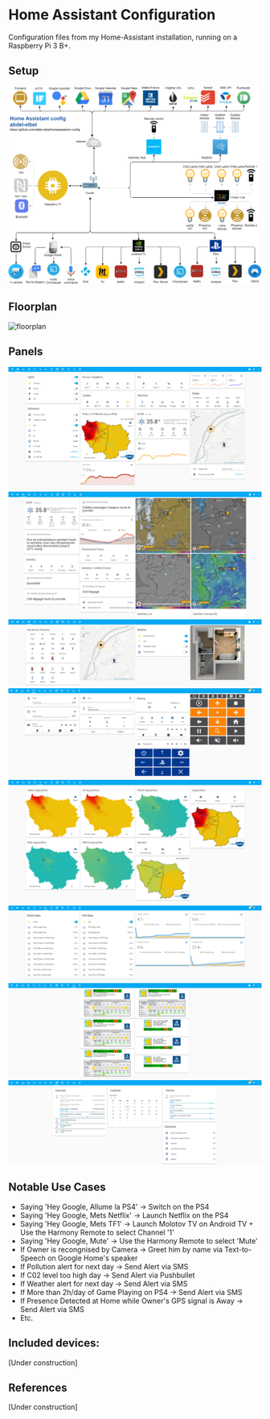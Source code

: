 # Home Assistant Configuration
Configuration files from my Home-Assistant installation, running on a Raspberry Pi 3 B+.

## Setup
![Diagram](https://github.com/abdel-elbel/homeassistant-config/raw/master/www/images/diagram.png)

## Floorplan
![floorplan](https://github.com/abdel-elbel/homeassistant-config/raw/master/www/images/floorplan.gif)

## Panels
![Panel1](https://github.com/abdel-elbel/homeassistant-config/raw/master/www/images/captures/1.PNG)
![Panel2](https://github.com/abdel-elbel/homeassistant-config/raw/master/www/images/captures/2.PNG)
![Panel3](https://github.com/abdel-elbel/homeassistant-config/raw/master/www/images/captures/3.PNG)
![Panel4](https://github.com/abdel-elbel/homeassistant-config/raw/master/www/images/captures/4.PNG)
![Panel5](https://github.com/abdel-elbel/homeassistant-config/raw/master/www/images/captures/5.PNG)
![Panel6](https://github.com/abdel-elbel/homeassistant-config/raw/master/www/images/captures/6.PNG)
![Panel7](https://github.com/abdel-elbel/homeassistant-config/raw/master/www/images/captures/7.PNG)
![Panel9](https://github.com/abdel-elbel/homeassistant-config/raw/master/www/images/captures/9.PNG)

## Notable Use Cases 
- Saying 'Hey Google, Allume la PS4' ->  Switch on the PS4
- Saying 'Hey Google, Mets Netflix' -> Launch Netflix on the PS4 
- Saying 'Hey Google, Mets TF1' -> Launch Molotov TV on Android TV + Use the Harmony Remote to select Channel '1'
- Saying 'Hey Google, Mute' -> Use the Harmony Remote to select 'Mute'
- If Owner is recongnised by Camera -> Greet him by name via Text-to-Speech on Google Home's speaker 
- If Pollution alert for next day -> Send Alert via SMS 
- If C02 level too high day -> Send Alert via Pushbullet 
- If Weather alert for next day -> Send Alert via SMS 
- If More than 2h/day of Game Playing on PS4 -> Send Alert via SMS
- If Presence Detected at Home while Owner's GPS signal is Away -> Send Alert via SMS
- Etc.

## Included devices:
[Under construction]

## References
[Under construction]
